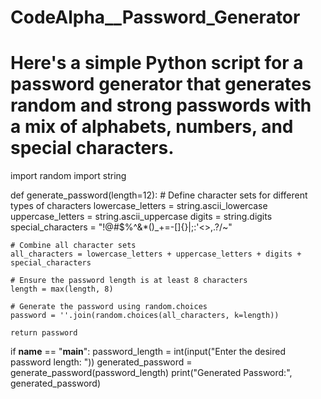 # CodeAlpha__Password_Generator
# Here's a simple Python script for a password generator that generates random and strong passwords with a mix of alphabets, numbers, and special characters. 

import random
import string

def generate_password(length=12):
    # Define character sets for different types of characters
    lowercase_letters = string.ascii_lowercase
    uppercase_letters = string.ascii_uppercase
    digits = string.digits
    special_characters = "!@#$%^&*()_+=-[]{}|;:'<>,.?/~"

    # Combine all character sets
    all_characters = lowercase_letters + uppercase_letters + digits + special_characters

    # Ensure the password length is at least 8 characters
    length = max(length, 8)

    # Generate the password using random.choices
    password = ''.join(random.choices(all_characters, k=length))

    return password

if __name__ == "__main__":
    password_length = int(input("Enter the desired password length: "))
    generated_password = generate_password(password_length)
    print("Generated Password:", generated_password)
